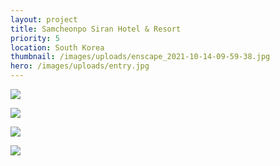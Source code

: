 ```yaml
---
layout: project
title: Samcheonpo Siran Hotel & Resort
priority: 5
location: South Korea
thumbnail: /images/uploads/enscape_2021-10-14-09-59-38.jpg
hero: /images/uploads/entry.jpg
---
```


![](/images/uploads/enscape_2021-10-14-09-59-38.jpg)

![](/images/uploads/add.jpg)

![](/images/uploads/rooftop.jpg)

![](/images/uploads/2021.10.20_king-guestroom.jpg)
